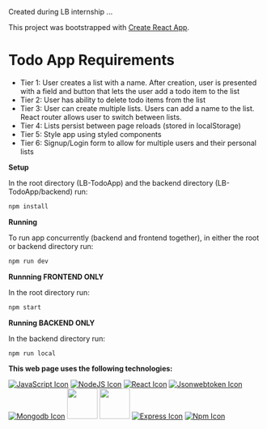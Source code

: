 Created during LB internship ...

This project was bootstrapped with [Create React App](https://github.com/facebook/create-react-app).

# Todo App Requirements
* Tier 1: User creates a list with a name. After creation, user is presented with a field and button that lets the user add a todo item to the list
* Tier 2: User has ability to delete todo items from the list
* Tier 3: User can create multiple lists. Users can add a name to the list. React router allows user to switch between lists.
* Tier 4: Lists persist between page reloads (stored in localStorage)
* Tier 5: Style app using styled components
* Tier 6: Signup/Login form to allow for multiple users and their personal lists

**Setup** 

In the root directory (LB-TodoApp) and the backend directory (LB-TodoApp/backend) run:
```bash
npm install 
```

**Running** 

To run app concurrently (backend and frontend together), in either the root or backend directory run:
```bash
npm run dev 
```

**Runnning FRONTEND ONLY**

In the root directory run:
```bash
npm start
```

**Running BACKEND ONLY**

In the backend directory run:
```bash
npm run local
```

**This web page uses the following technologies:**

[![JavaScript Icon](https://api.iconify.design/logos:javascript.svg?height=60)](https://www.javascript.com/)
[![NodeJS Icon](https://api.iconify.design/logos:nodejs.svg?height=60)](https://nodejs.org/en/)
[![React Icon](https://api.iconify.design/logos:react.svg?height=60)](https://reactjs.org/)
[![Jsonwebtoken Icon](https://api.iconify.design/simple-icons:jsonwebtokens.svg?height=60)](https://www.npmjs.com/package/jsonwebtoken)
[![Mongodb Icon](https://api.iconify.design/logos:mongodb.svg?height=60)](https://www.mongodb.com/)
[<img src="http://mongodb-tools.com/img/mongoose.png" height="60" />](https://mongoosejs.com/)
[<img src="https://1.bp.blogspot.com/-QuPVDnpNUo0/XQ8En-wdlrI/AAAAAAAAJPc/BIOm6dWh50Y3gL2cETWgt4AK77BVlcI7gCLcBGAs/s1600/bcrypt-logo.jpg" height="60" />](https://www.npmjs.com/package/bcryptjs)
[![Express Icon](https://api.iconify.design/logos:express.svg?height=60)](https://expressjs.com/)
[![Npm Icon](https://api.iconify.design/logos:npm-2.svg?height=60)](https://www.npmjs.com/)
